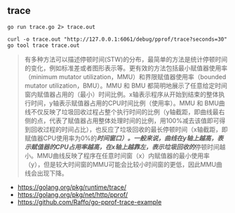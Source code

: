 ## trace

```
go run trace.go 2> trace.out
```

```
curl -o trace.out "http://127.0.0.1:6061/debug/pprof/trace?seconds=30"
go tool trace trace.out
```

> 有多种方法可以描述停顿时间(STW)的分布，最简单的方法是统计停顿时间的变化，例如标准差或者图形表示等。更有效的方法包括最小赋值器使用率（minimum mutator utilization，MMU）和界限赋值器使用率（bounded mutator utilization，BMU）。MMU 和 BMU 都简明地展示了任意给定时间窗内赋值器占用的（最小）时间比例。x轴表示程序从开始到结束的整体执行时间，y轴表示赋值器占用的CPU时间比例（使用率）。MMU 和 BMU曲线不仅反映了垃圾回收过程占整个执行时间的比例（y轴截距，即曲线最右侧的点，代表了赋值器占用整体处理时间的比例，用100%减去该值即可得到回收过程的时间占比），也反应了垃圾回收的最长停顿时间（x轴截距，即赋值器CPU使用率为0%的***时间窗口）。一般来说，曲线在y轴上越高，表示赋值器的CPU占用率越高，在x轴上越靠左，表示垃圾回收的***停顿时间越小。MMU曲线反映了程序在任意时间窗（x）内赋值器的最小使用率（y），但是较大时间窗的MMU可能会比较小时间窗的更低，因此MMU曲线会出现下降。

- https://golang.org/pkg/runtime/trace/
- https://golang.org/pkg/net/http/pprof/
- https://github.com/Raffo/go-pprof-trace-example
